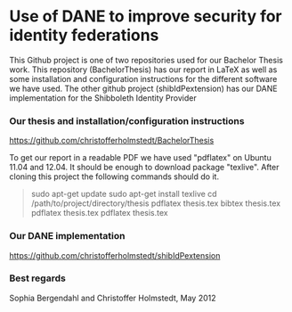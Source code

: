 Use of DANE to improve security for identity federations
========================================================
This Github project is one of two repositories used for our Bachelor Thesis work.
This repository (BachelorThesis) has our report in LaTeX as well as some installation and configuration instructions for the different software we have used. The other github project (shibIdPextension) has our DANE implementation for the Shibboleth Identity Provider 

### Our thesis and installation/configuration instructions
https://github.com/christofferholmstedt/BachelorThesis

To get our report in a readable PDF we have used "pdflatex" on Ubuntu 11.04 and 12.04. It should be enough to download package "texlive". After cloning this project the following commands should do it.

> sudo apt-get update
> sudo apt-get install texlive
> cd /path/to/project/directory/thesis
> pdflatex thesis.tex
> bibtex thesis.tex
> pdflatex thesis.tex
> pdflatex thesis.tex

### Our DANE implementation
https://github.com/christofferholmstedt/shibIdPextension

### Best regards
Sophia Bergendahl and Christoffer Holmstedt, May 2012

